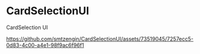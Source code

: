 # CardSelectionUI
CardSelection UI 



https://github.com/smtzengin/CardSelectionUI/assets/73519045/7257ecc5-0d83-4c00-a4e1-98f9ac6f96f1

